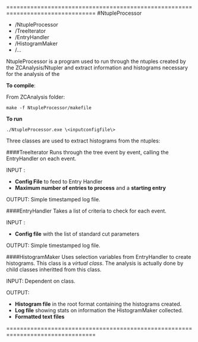================================================================================
#NtupleProcessor
* /NtupleProcessor
* /TreeIterator
* /EntryHandler
* /HistogramMaker
* /...


NtupleProcessor is a program used to run through the ntuples created by the
ZCAnalysis/Ntupler and extract information and histograms necessary for the 
analysis of the 

**To compile**:

From ZCAnalysis folder:

```
make -f NtupleProcessor/makefile
```

**To run**

```
./NtupleProcessor.exe \<inputconfigfile\>
```

Three classes are used to extract histograms from the ntuples:


####TreeIterator
Runs through the tree event by event, calling the EntryHandler on each event.

INPUT :
- **Config File** to feed to Entry Handler
- **Maximum number of entries to process** and a **starting entry**

OUTPUT: Simple timestamped log file.


####EntryHandler
Takes a list of criteria to check for each event.

INPUT :
- **Config file** with the list of standard cut parameters

OUTPUT: Simple timestamped log file.


####HistogramMaker
Uses selection variables from EntryHandler to create histograms. This class is a
_virtual class_. The analysis is actually done by child classes inheritted from
this class.

INPUT: Dependent on class.

OUTPUT:
- **Histogram file** in the root format containing the histograms created. 
- **Log file** showing stats on information the HistogramMaker collected.
- **Formatted text files**

================================================================================


